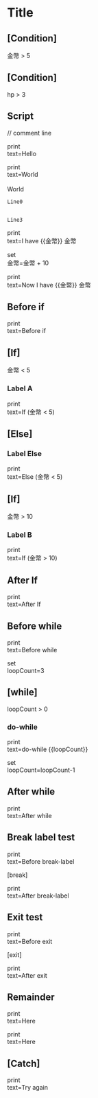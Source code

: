 # Title

## [Condition]

金幣 > 5

## [Condition]

hp > 3

## Script

// comment line

print\
 text=Hello

print\
 text=World\
\
World


```print
Line0


Line3
```

print\
 text=I have {{金幣}} 金幣

set\
  金幣=金幣 + 10

print\
 text=Now I have {{金幣}} 金幣

## Before if 

print\
  text=Before if

## [If]

金幣 < 5

### Label A

print\
  text=If (金幣 < 5)

## [Else]

### Label Else

print\
  text=Else (金幣 < 5)

## [If]

金幣 > 10

### Label B

print\
  text=If (金幣 > 10)

## After If 

print\
  text=After If

## Before while

print\
  text=Before while

set\
  loopCount=3

## [while]

loopCount > 0

### do-while

print\
  text=do-while {{loopCount}}

set\
  loopCount=loopCount-1

## After while

print\
  text=After while

## Break label test

print\
  text=Before break-label

[break]

print\
  text=After break-label

## Exit test

print\
  text=Before exit

[exit]

print\
  text=After exit

## Remainder

print\
  text=Here

print\
  text=Here

## [Catch]

print\
  text=Try again

